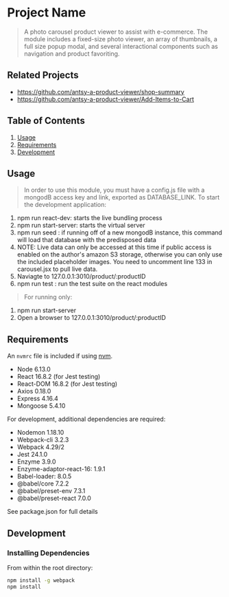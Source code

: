 # Project Name

> A photo carousel product viewer to assist with e-commerce.  The module includes a fixed-size photo viewer, an array of thumbnails, a full size popup modal, and several interactional components such as navigation and product favoriting.

## Related Projects

  - https://github.com/antsy-a-product-viewer/shop-summary
  - https://github.com/antsy-a-product-viewer/Add-Items-to-Cart

## Table of Contents

1. [Usage](#Usage)
1. [Requirements](#requirements)
1. [Development](#development)

## Usage

> In order to use this module, you must have a config.js file with a mongodB access key and link, exported as DATABASE_LINK.
> To start the development application:
1. npm run react-dev: starts the live bundling process
1. npm run start-server: starts the virtual server
1. npm run seed : if running off of a new mongodB instance, this command will load that database with the predisposed data
1. NOTE: Live data can only be accessed at this time if public access is enabled on the author's amazon S3 storage, otherwise you can only use the included placeholder images.  You need to uncomment line 133 in carousel.jsx to pull live data.
1. Naviagte to 127.0.0.1:3010/product/:productID
1. npm run test : run the test suite on the react modules
> For running only:
1. npm run start-server
2. Open a browser to 127.0.0.1:3010/product/:productID

## Requirements

An `nvmrc` file is included if using [nvm](https://github.com/creationix/nvm).

- Node 6.13.0
- React 16.8.2 (for Jest testing)
- React-DOM 16.8.2 (for Jest testing)
- Axios 0.18.0
- Express 4.16.4
- Mongoose 5.4.10

For development, additional dependencies are required:
- Nodemon 1.18.10
- Webpack-cli 3.2.3
- Webpack 4.29/2
- Jest 24.1.0
- Enzyme 3.9.0
- Enzyme-adaptor-react-16: 1.9.1
- Babel-loader: 8.0.5
- @babel/core 7.2.2
- @babel/preset-env 7.3.1
- @babel/preset-react 7.0.0

See package.json for full details

## Development

### Installing Dependencies

From within the root directory:

```sh
npm install -g webpack
npm install
```

